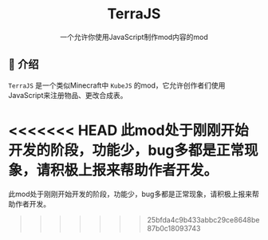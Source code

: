 <h1 align="center">TerraJS</h1>

<div align="center">
    一个允许你使用JavaScript制作mod内容的mod
</div>

## 📖 介绍
`TerraJS` 是一个类似Minecraft中 `KubeJS` 的mod，它允许创作者们使用JavaScript来注册物品、更改合成表。

<<<<<<< HEAD
此mod处于刚刚开始开发的阶段，功能少，bug多都是正常现象，请积极上报来帮助作者开发。
=======
此mod处于刚刚开始开发的阶段，功能少，bug多都是正常现象，请积极上报来帮助作者开发。
>>>>>>> 25bfda4c9b433abbc29ce8648be87b0c18093743
